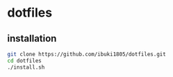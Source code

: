 # dotfiles
## installation
```bash
git clone https://github.com/ibuki1805/dotfiles.git  
cd dotfiles
./install.sh
```
